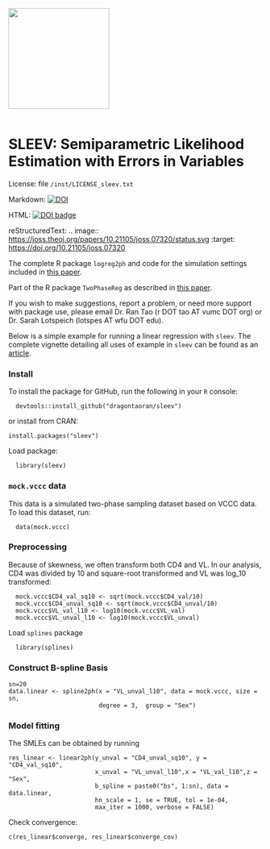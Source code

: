 <p style="display:inline-block;">
  <img src="hex.png" width="200">
    <h1>SLEEV: Semiparametric Likelihood Estimation with Errors in Variables</h1>
    </p>

License: file `/inst/LICENSE_sleev.txt`

Markdown:
[![DOI](https://joss.theoj.org/papers/10.21105/joss.07320/status.svg)](https://doi.org/10.21105/joss.07320)

HTML:
<a style="border-width:0" href="https://doi.org/10.21105/joss.07320">
  <img src="https://joss.theoj.org/papers/10.21105/joss.07320/status.svg" alt="DOI badge" >
</a>

reStructuredText:
.. image:: https://joss.theoj.org/papers/10.21105/joss.07320/status.svg
   :target: https://doi.org/10.21105/joss.07320

The complete R package `logreg2ph` and code for the simulation settings included in [this paper](https://doi.org/10.1111/biom.13512). 
  
Part of the R package `TwoPhaseReg` as described in [this paper](https://doi.org/10.1002/sim.8876).

If you wish to make suggestions, report a problem, or need more support with package use, please email Dr. Ran Tao (r DOT tao AT vumc DOT org) or Dr. Sarah Lotspeich (lotspes AT wfu DOT edu).
  
Below is a simple example for running a linear regression with `sleev`. The complete vignette detailing all uses of example in `sleev` can be found as an [article](https://github.com/dragontaoran/sleev/blob/main/inst/article/sleev_vignette.pdf).
  
### Install
To install the package for GitHub, run the following in your `R` console: 
    
```{r}
  devtools::install_github("dragontaoran/sleev")
```
or install from CRAN:
```
install.packages("sleev")
```
  
Load package:
    
```{r}
  library(sleev)
```
  
### `mock.vccc` data
  
This data is a simulated two-phase sampling dataset based on VCCC data. To load this dataset, run:
    
```{r}
  data(mock.vccc)
```
  
### Preprocessing
  Because of skewness, we often transform both CD4 and VL. In our analysis, CD4 was divided by 10 and square-root transformed and VL was log_10 transformed:

```
  mock.vccc$CD4_val_sq10 <- sqrt(mock.vccc$CD4_val/10)
  mock.vccc$CD4_unval_sq10 <- sqrt(mock.vccc$CD4_unval/10)
  mock.vccc$VL_val_l10 <- log10(mock.vccc$VL_val)
  mock.vccc$VL_unval_l10 <- log10(mock.vccc$VL_unval)
```
Load `splines`	package
  
```
  library(splines)
```
  
### Construct B-spline Basis
  
```
sn=20
data.linear <- spline2ph(x = "VL_unval_l10", data = mock.vccc, size = sn,
                         degree = 3,  group = "Sex")
```
  
### Model fitting 
  
The SMLEs can be obtained by running
```
res_linear <- linear2ph(y_unval = "CD4_unval_sq10", y = "CD4_val_sq10", 
                        x_unval = "VL_unval_l10",x = "VL_val_l10",z = "Sex", 
                        b_spline = paste0("bs", 1:sn), data = data.linear,
                        hn_scale = 1, se = TRUE, tol = 1e-04, 
                        max_iter = 1000, verbose = FALSE)
```
Check convergence:
    
```
c(res_linear$converge, res_linear$converge_cov)
```
  
